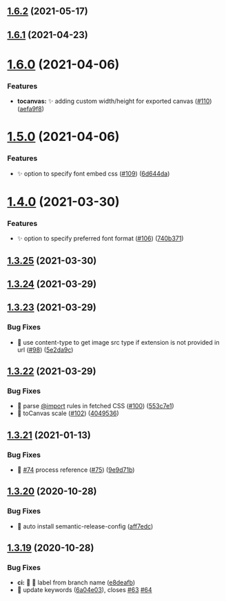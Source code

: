 ## [1.6.2](https://github.com/bubkoo/html-to-image/compare/v1.6.1...v1.6.2) (2021-05-17)

## [1.6.1](https://github.com/bubkoo/html-to-image/compare/v1.6.0...v1.6.1) (2021-04-23)

# [1.6.0](https://github.com/bubkoo/html-to-image/compare/v1.5.0...v1.6.0) (2021-04-06)


### Features

* **tocanvas:** ✨ adding custom width/height for exported canvas ([#110](https://github.com/bubkoo/html-to-image/issues/110)) ([aefa9f8](https://github.com/bubkoo/html-to-image/commit/aefa9f8cced44824a37bf49d35d5ae0e87e823f5))

# [1.5.0](https://github.com/bubkoo/html-to-image/compare/v1.4.0...v1.5.0) (2021-04-06)


### Features

* ✨ option to specify font embed css ([#109](https://github.com/bubkoo/html-to-image/issues/109)) ([6d644da](https://github.com/bubkoo/html-to-image/commit/6d644dab86bd40bed8aa46f2dcdb4124291d9ebf))

# [1.4.0](https://github.com/bubkoo/html-to-image/compare/v1.3.25...v1.4.0) (2021-03-30)


### Features

* ✨ option to specify preferred font format ([#106](https://github.com/bubkoo/html-to-image/issues/106)) ([740b371](https://github.com/bubkoo/html-to-image/commit/740b3719d16839c9b079ab2ce86a2d9200f22d77))

## [1.3.25](https://github.com/bubkoo/html-to-image/compare/v1.3.24...v1.3.25) (2021-03-30)

## [1.3.24](https://github.com/bubkoo/html-to-image/compare/v1.3.23...v1.3.24) (2021-03-29)

## [1.3.23](https://github.com/bubkoo/html-to-image/compare/v1.3.22...v1.3.23) (2021-03-29)


### Bug Fixes

* 🐛 use content-type to get image src type if extension is not provided in url ([#98](https://github.com/bubkoo/html-to-image/issues/98)) ([5e2da9c](https://github.com/bubkoo/html-to-image/commit/5e2da9c3a5e0b7ff5f3e84de4272c2574b2e5460))

## [1.3.22](https://github.com/bubkoo/html-to-image/compare/v1.3.21...v1.3.22) (2021-03-29)


### Bug Fixes

* 🐛 parse [@import](https://github.com/import) rules in fetched CSS ([#100](https://github.com/bubkoo/html-to-image/issues/100)) ([553c7e1](https://github.com/bubkoo/html-to-image/commit/553c7e1086038c268019333fab0d8b8252504633))
* 🐛 toCanvas scale ([#102](https://github.com/bubkoo/html-to-image/issues/102)) ([4049536](https://github.com/bubkoo/html-to-image/commit/40495364a26ce18f951d04da24b2a0cc9254a6b9))

## [1.3.21](https://github.com/bubkoo/html-to-image/compare/v1.3.20...v1.3.21) (2021-01-13)


### Bug Fixes

* 🐛 [#74](https://github.com/bubkoo/html-to-image/issues/74) process reference ([#75](https://github.com/bubkoo/html-to-image/issues/75)) ([9e9d71b](https://github.com/bubkoo/html-to-image/commit/9e9d71ba80133c0f676053b04cf5787fd0469f80))

## [1.3.20](https://github.com/bubkoo/html-to-image/compare/v1.3.19...v1.3.20) (2020-10-28)


### Bug Fixes

* 🐛 auto install semantic-release-config ([aff7edc](https://github.com/bubkoo/html-to-image/commit/aff7edce1b3df1822d455d17a9c28ae8768eca9e))

## [1.3.19](https://github.com/bubkoo/html-to-image/compare/v1.3.18...v1.3.19) (2020-10-28)


### Bug Fixes

* **ci:** 🐛 👷 label from branch name ([e8deafb](https://github.com/bubkoo/html-to-image/commit/e8deafb3ac8b540226d9692e5b267d657030eccc))
* 🐛 update keywords ([6a04e03](https://github.com/bubkoo/html-to-image/commit/6a04e03eb30d76601fc153d6d8439dbe73725503)), closes [#63](https://github.com/bubkoo/html-to-image/issues/63) [#64](https://github.com/bubkoo/html-to-image/issues/64)

